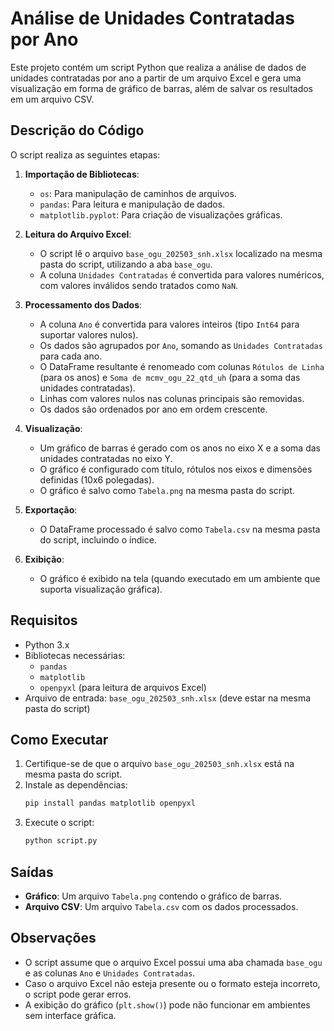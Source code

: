 # Análise de Unidades Contratadas por Ano

Este projeto contém um script Python que realiza a análise de dados de unidades contratadas por ano a partir de um arquivo Excel e gera uma visualização em forma de gráfico de barras, além de salvar os resultados em um arquivo CSV.

## Descrição do Código

O script realiza as seguintes etapas:

1. **Importação de Bibliotecas**:
   - `os`: Para manipulação de caminhos de arquivos.
   - `pandas`: Para leitura e manipulação de dados.
   - `matplotlib.pyplot`: Para criação de visualizações gráficas.

2. **Leitura do Arquivo Excel**:
   - O script lê o arquivo `base_ogu_202503_snh.xlsx` localizado na mesma pasta do script, utilizando a aba `base_ogu`.
   - A coluna `Unidades Contratadas` é convertida para valores numéricos, com valores inválidos sendo tratados como `NaN`.

3. **Processamento dos Dados**:
   - A coluna `Ano` é convertida para valores inteiros (tipo `Int64` para suportar valores nulos).
   - Os dados são agrupados por `Ano`, somando as `Unidades Contratadas` para cada ano.
   - O DataFrame resultante é renomeado com colunas `Rótulos de Linha` (para os anos) e `Soma de mcmv_ogu_22_qtd_uh` (para a soma das unidades contratadas).
   - Linhas com valores nulos nas colunas principais são removidas.
   - Os dados são ordenados por ano em ordem crescente.

4. **Visualização**:
   - Um gráfico de barras é gerado com os anos no eixo X e a soma das unidades contratadas no eixo Y.
   - O gráfico é configurado com título, rótulos nos eixos e dimensões definidas (10x6 polegadas).
   - O gráfico é salvo como `Tabela.png` na mesma pasta do script.

5. **Exportação**:
   - O DataFrame processado é salvo como `Tabela.csv` na mesma pasta do script, incluindo o índice.

6. **Exibição**:
   - O gráfico é exibido na tela (quando executado em um ambiente que suporta visualização gráfica).

## Requisitos

- Python 3.x
- Bibliotecas necessárias:
  - `pandas`
  - `matplotlib`
  - `openpyxl` (para leitura de arquivos Excel)
- Arquivo de entrada: `base_ogu_202503_snh.xlsx` (deve estar na mesma pasta do script)

## Como Executar

1. Certifique-se de que o arquivo `base_ogu_202503_snh.xlsx` está na mesma pasta do script.
2. Instale as dependências:
   ```bash
   pip install pandas matplotlib openpyxl
   ```
3. Execute o script:
   ```bash
   python script.py
   ```

## Saídas

- **Gráfico**: Um arquivo `Tabela.png` contendo o gráfico de barras.
- **Arquivo CSV**: Um arquivo `Tabela.csv` com os dados processados.

## Observações

- O script assume que o arquivo Excel possui uma aba chamada `base_ogu` e as colunas `Ano` e `Unidades Contratadas`.
- Caso o arquivo Excel não esteja presente ou o formato esteja incorreto, o script pode gerar erros.
- A exibição do gráfico (`plt.show()`) pode não funcionar em ambientes sem interface gráfica.